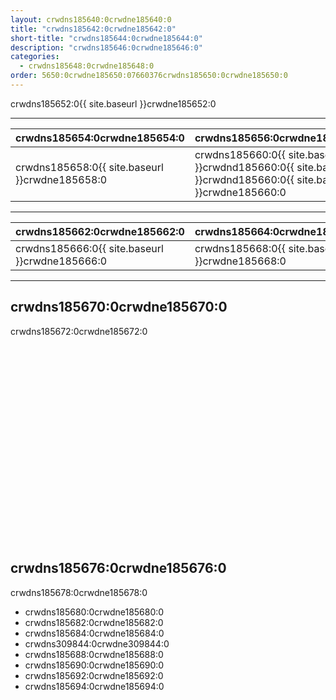 ```yaml
---
layout: crwdns185640:0crwdne185640:0
title: "crwdns185642:0crwdne185642:0"
short-title: "crwdns185644:0crwdne185644:0"
description: "crwdns185646:0crwdne185646:0"
categories:
  - crwdns185648:0crwdne185648:0
order: 5650:0crwdne185650:07660376crwdns185650:0crwdne185650:0
---
```


crwdns185652:0{{ site.baseurl }}crwdne185652:0

<hr />

| crwdns185654:0crwdne185654:0                                            | crwdns185656:0crwdne185656:0                                                                                   |
| ----------------------------------------------------------------------- | -------------------------------------------------------------------------------------------------------------- |
| crwdns185658:0{{ site.baseurl }}crwdne185658:0 &nbsp;&nbsp;&nbsp;&nbsp; | crwdns185660:0{{ site.baseurl }}crwdnd185660:0{{ site.baseurl }}crwdnd185660:0{{ site.baseurl }}crwdne185660:0 |

<hr />

| crwdns185662:0crwdne185662:0                                           | crwdns185664:0crwdne185664:0                   |
| ---------------------------------------------------------------------- | ---------------------------------------------- |
| crwdns185666:0{{ site.baseurl }}crwdne185666:0&nbsp;&nbsp;&nbsp;&nbsp; | crwdns185668:0{{ site.baseurl }}crwdne185668:0 |

<hr />

## crwdns185670:0crwdne185670:0

crwdns185672:0crwdne185672:0

<div class="video-wrapper">
<iframe width="560" height="315" src="crwdns185674:0crwdne185674:0" frameborder="0" allow="autoplay; encrypted-media" allowfullscreen mark="crwd-mark"></iframe>
</div>

## crwdns185676:0crwdne185676:0

crwdns185678:0crwdne185678:0

- crwdns185680:0crwdne185680:0
- crwdns185682:0crwdne185682:0
- crwdns185684:0crwdne185684:0
- crwdns309844:0crwdne309844:0
- crwdns185688:0crwdne185688:0
- crwdns185690:0crwdne185690:0
- crwdns185692:0crwdne185692:0
- crwdns185694:0crwdne185694:0